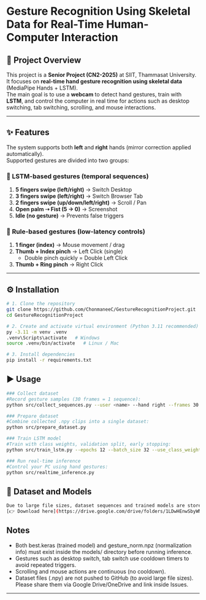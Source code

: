 # Gesture Recognition Using Skeletal Data for Real-Time Human-Computer Interaction

## 📌 Project Overview
This project is a **Senior Project (CN2-2025)** at SIIT, Thammasat University.  
It focuses on **real-time hand gesture recognition using skeletal data** (MediaPipe Hands + LSTM).  
The main goal is to use a **webcam** to detect hand gestures, train with **LSTM**, and control the computer in real time for actions such as desktop switching, tab switching, scrolling, and mouse interactions.

---

## ✨ Features
The system supports both **left** and **right** hands (mirror correction applied automatically).  
Supported gestures are divided into two groups:

### 🔹 LSTM-based gestures (temporal sequences)
1. **5 fingers swipe (left/right)** → Switch Desktop  
2. **3 fingers swipe (left/right)** → Switch Browser Tab  
3. **2 fingers swipe (up/down/left/right)** → Scroll / Pan  
4. **Open palm ➝ Fist (5 → 0)** → Screenshot  
5. **Idle (no gesture)** → Prevents false triggers  

### 🔹 Rule-based gestures (low-latency controls)
1. **1 finger (index)** → Mouse movement / drag  
2. **Thumb + Index pinch** → Left Click (single)  
   - Double pinch quickly = Double Left Click  
3. **Thumb + Ring pinch** → Right Click  

---

## ⚙️ Installation

```bash
# 1. Clone the repository
git clone https://github.com/ChonmaneeC/GestureRecognitionProject.git
cd GestureRecognitionProject

# 2. Create and activate virtual environment (Python 3.11 recommended)
py -3.11 -m venv .venv
.venv\Scripts\activate   # Windows
source .venv/bin/activate   # Linux / Mac

# 3. Install dependencies
pip install -r requirements.txt

```

## ▶️ Usage

```bash
### Collect dataset
#Record gesture samples (30 frames = 1 sequence):
python src/collect_sequences.py --user <name> --hand right --frames 30

### Prepare dataset
#Combine collected .npy clips into a single dataset:
python src/prepare_dataset.py

### Train LSTM model
#Train with class weights, validation split, early stopping:
python src/train_lstm.py --epochs 12 --batch_size 32 --use_class_weights

### Run real-time inference
#Control your PC using hand gestures:
python src/realtime_inference.py

```

## 📂 Dataset and Models

```bash
Due to large file sizes, dataset sequences and trained models are stored on Google Drive:  
[👉 Download here](https://drive.google.com/drive/folders/1LDwHEnwSbyWNUQFL7FyXwD3U3u5Gfear?usp=sharing)

```

## Notes
- Both best.keras (trained model) and gesture_norm.npz (normalization info) must exist inside the models/ directory before running inference.
- Gestures such as desktop switch, tab switch use cooldown timers to avoid repeated triggers.
- Scrolling and mouse actions are continuous (no cooldown).
- Dataset files (.npy) are not pushed to GitHub (to avoid large file sizes). Please share them via Google Drive/OneDrive and link inside Issues.
---